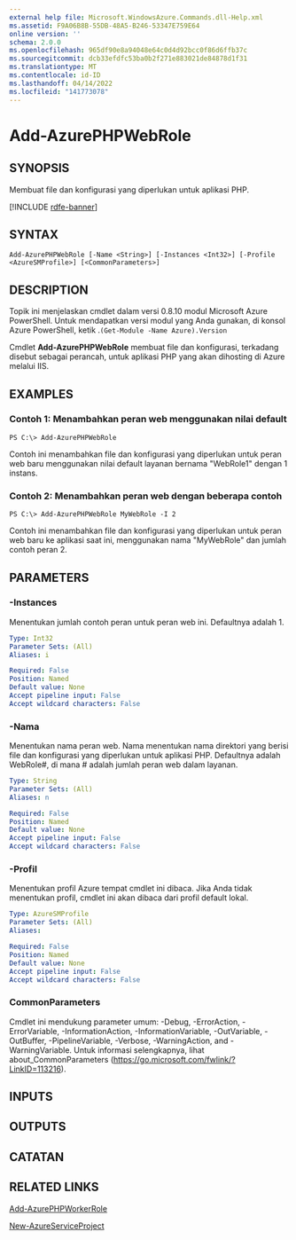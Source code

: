 ```yaml
---
external help file: Microsoft.WindowsAzure.Commands.dll-Help.xml
ms.assetid: F9A06B8B-55DB-48A5-B246-53347E759E64
online version: ''
schema: 2.0.0
ms.openlocfilehash: 965df90e8a94048e64c0d4d92bcc0f86d6ffb37c
ms.sourcegitcommit: dcb33efdfc53ba0b2f271e883021de84878d1f31
ms.translationtype: MT
ms.contentlocale: id-ID
ms.lasthandoff: 04/14/2022
ms.locfileid: "141773078"
---
```

# Add-AzurePHPWebRole

## SYNOPSIS
Membuat file dan konfigurasi yang diperlukan untuk aplikasi PHP.

[!INCLUDE [rdfe-banner](../../includes/rdfe-banner.md)]

## SYNTAX

```
Add-AzurePHPWebRole [-Name <String>] [-Instances <Int32>] [-Profile <AzureSMProfile>] [<CommonParameters>]
```

## DESCRIPTION
Topik ini menjelaskan cmdlet dalam versi 0.8.10 modul Microsoft Azure PowerShell.
Untuk mendapatkan versi modul yang Anda gunakan, di konsol Azure PowerShell, ketik .`(Get-Module -Name Azure).Version`

Cmdlet **Add-AzurePHPWebRole** membuat file dan konfigurasi, terkadang disebut sebagai perancah, untuk aplikasi PHP yang akan dihosting di Azure melalui IIS.

## EXAMPLES

### Contoh 1: Menambahkan peran web menggunakan nilai default
```
PS C:\> Add-AzurePHPWebRole
```

Contoh ini menambahkan file dan konfigurasi yang diperlukan untuk peran web baru menggunakan nilai default layanan bernama "WebRole1" dengan 1 instans.

### Contoh 2: Menambahkan peran web dengan beberapa contoh
```
PS C:\> Add-AzurePHPWebRole MyWebRole -I 2
```

Contoh ini menambahkan file dan konfigurasi yang diperlukan untuk peran web baru ke aplikasi saat ini, menggunakan nama "MyWebRole" dan jumlah contoh peran 2.

## PARAMETERS

### -Instances
Menentukan jumlah contoh peran untuk peran web ini.
Defaultnya adalah 1.

```yaml
Type: Int32
Parameter Sets: (All)
Aliases: i

Required: False
Position: Named
Default value: None
Accept pipeline input: False
Accept wildcard characters: False
```

### -Nama
Menentukan nama peran web.
Nama menentukan nama direktori yang berisi file dan konfigurasi yang diperlukan untuk aplikasi PHP.
Defaultnya adalah WebRole#, di mana # adalah jumlah peran web dalam layanan.

```yaml
Type: String
Parameter Sets: (All)
Aliases: n

Required: False
Position: Named
Default value: None
Accept pipeline input: False
Accept wildcard characters: False
```

### -Profil
Menentukan profil Azure tempat cmdlet ini dibaca.
Jika Anda tidak menentukan profil, cmdlet ini akan dibaca dari profil default lokal.

```yaml
Type: AzureSMProfile
Parameter Sets: (All)
Aliases: 

Required: False
Position: Named
Default value: None
Accept pipeline input: False
Accept wildcard characters: False
```

### CommonParameters
Cmdlet ini mendukung parameter umum: -Debug, -ErrorAction, -ErrorVariable, -InformationAction, -InformationVariable, -OutVariable, -OutBuffer, -PipelineVariable, -Verbose, -WarningAction, and -WarningVariable. Untuk informasi selengkapnya, lihat about_CommonParameters (https://go.microsoft.com/fwlink/?LinkID=113216).

## INPUTS

## OUTPUTS

## CATATAN

## RELATED LINKS

[Add-AzurePHPWorkerRole](./Add-AzurePHPWorkerRole.md)

[New-AzureServiceProject](./New-AzureServiceProject.md)


